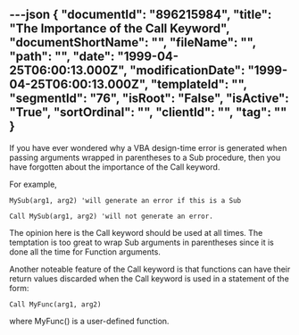 ---json
{
  "documentId": "896215984",
  "title": "The Importance of the Call Keyword",
  "documentShortName": "",
  "fileName": "",
  "path": "",
  "date": "1999-04-25T06:00:13.000Z",
  "modificationDate": "1999-04-25T06:00:13.000Z",
  "templateId": "",
  "segmentId": "76",
  "isRoot": "False",
  "isActive": "True",
  "sortOrdinal": "",
  "clientId": "",
  "tag": ""
}
---

If you have ever wondered why a VBA design-time error is generated when passing arguments wrapped in parentheses to a Sub procedure, then you have forgotten about the importance of the Call keyword.

For example,

    MySub(arg1, arg2) 'will generate an error if this is a Sub

    Call MySub(arg1, arg2) 'will not generate an error.

The opinion here is the Call keyword should be used at all times. The temptation is too great to wrap Sub arguments in parentheses since it is done all the time for Function arguments.

Another noteable feature of the Call keyword is that functions can have their return values discarded when the Call keyword is used in a statement of the form:

    Call MyFunc(arg1, arg2)

where MyFunc() is a user-defined function.
